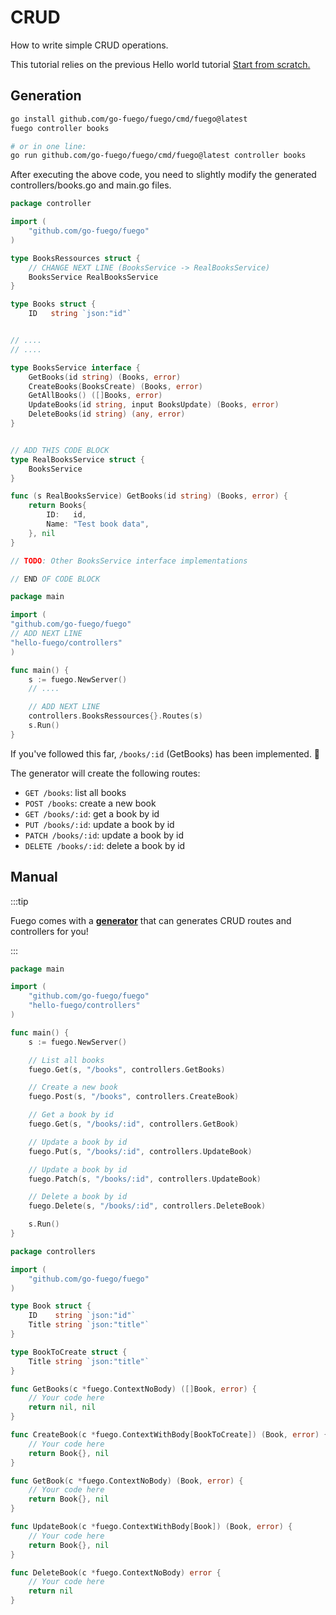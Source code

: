 # CRUD

How to write simple CRUD operations.

This tutorial relies on the previous Hello world tutorial [Start from scratch.](/docs/tutorials/hello-world#start-from-scratch)

## Generation

```bash
go install github.com/go-fuego/fuego/cmd/fuego@latest
fuego controller books

# or in one line:
go run github.com/go-fuego/fuego/cmd/fuego@latest controller books
```

After executing the above code,
you need to slightly modify the generated controllers/books.go and main.go files.

```go title="controllers/books.go" {8-9,28-39}
package controller

import (
	"github.com/go-fuego/fuego"
)

type BooksRessources struct {
	// CHANGE NEXT LINE (BooksService -> RealBooksService)
	BooksService RealBooksService
}

type Books struct {
	ID   string `json:"id"`


// ....
// ....

type BooksService interface {
	GetBooks(id string) (Books, error)
	CreateBooks(BooksCreate) (Books, error)
	GetAllBooks() ([]Books, error)
	UpdateBooks(id string, input BooksUpdate) (Books, error)
	DeleteBooks(id string) (any, error)
}


// ADD THIS CODE BLOCK
type RealBooksService struct {
	BooksService
}

func (s RealBooksService) GetBooks(id string) (Books, error) {
	return Books{
		ID:   id,
		Name: "Test book data",
	}, nil
}

// TODO: Other BooksService interface implementations

// END OF CODE BLOCK
```

```go title="main.go" {4-5,13-14}
package main

import (
"github.com/go-fuego/fuego"
// ADD NEXT LINE
"hello-fuego/controllers"
)

func main() {
	s := fuego.NewServer()
	// ....

	// ADD NEXT LINE
	controllers.BooksRessources{}.Routes(s)
	s.Run()
}
```

If you've followed this far, `/books/:id` (GetBooks) has been implemented. 🥳

The generator will create the following routes:

- `GET /books`: list all books
- `POST /books`: create a new book
- `GET /books/:id`: get a book by id
- `PUT /books/:id`: update a book by id
- `PATCH /books/:id`: update a book by id
- `DELETE /books/:id`: delete a book by id

## Manual

:::tip

Fuego comes with a [**generator**](#generation)
that can generates CRUD routes and controllers for you!

:::

```go title="main.go"
package main

import (
	"github.com/go-fuego/fuego"
	"hello-fuego/controllers"
)

func main() {
	s := fuego.NewServer()

	// List all books
	fuego.Get(s, "/books", controllers.GetBooks)

	// Create a new book
	fuego.Post(s, "/books", controllers.CreateBook)

	// Get a book by id
	fuego.Get(s, "/books/:id", controllers.GetBook)

	// Update a book by id
	fuego.Put(s, "/books/:id", controllers.UpdateBook)

	// Update a book by id
	fuego.Patch(s, "/books/:id", controllers.UpdateBook)

	// Delete a book by id
	fuego.Delete(s, "/books/:id", controllers.DeleteBook)

	s.Run()
}
```

```go title="controllers/books.go"
package controllers

import (
	"github.com/go-fuego/fuego"
)

type Book struct {
	ID    string `json:"id"`
	Title string `json:"title"`
}

type BookToCreate struct {
	Title string `json:"title"`
}

func GetBooks(c *fuego.ContextNoBody) ([]Book, error) {
	// Your code here
	return nil, nil
}

func CreateBook(c *fuego.ContextWithBody[BookToCreate]) (Book, error) {
	// Your code here
	return Book{}, nil
}

func GetBook(c *fuego.ContextNoBody) (Book, error) {
	// Your code here
	return Book{}, nil
}

func UpdateBook(c *fuego.ContextWithBody[Book]) (Book, error) {
	// Your code here
	return Book{}, nil
}

func DeleteBook(c *fuego.ContextNoBody) error {
	// Your code here
	return nil
}

```
